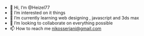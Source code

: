 - 👋 Hi, I’m @Heizel77
- 👀 I’m interested on it things
- 🌱 I’m currently learning web designing , javascript and 3ds max 
- 💞️ I’m looking to collaborate on everything possible
- 📫 How to reach me nikosserjani@gmail.com
<!---
Heizel1337/Heizel1337 is a ✨ special ✨ repository because its `README.md` (this file) appears on your GitHub profile.
You can click the Preview link to take a look at your changes.
--->
